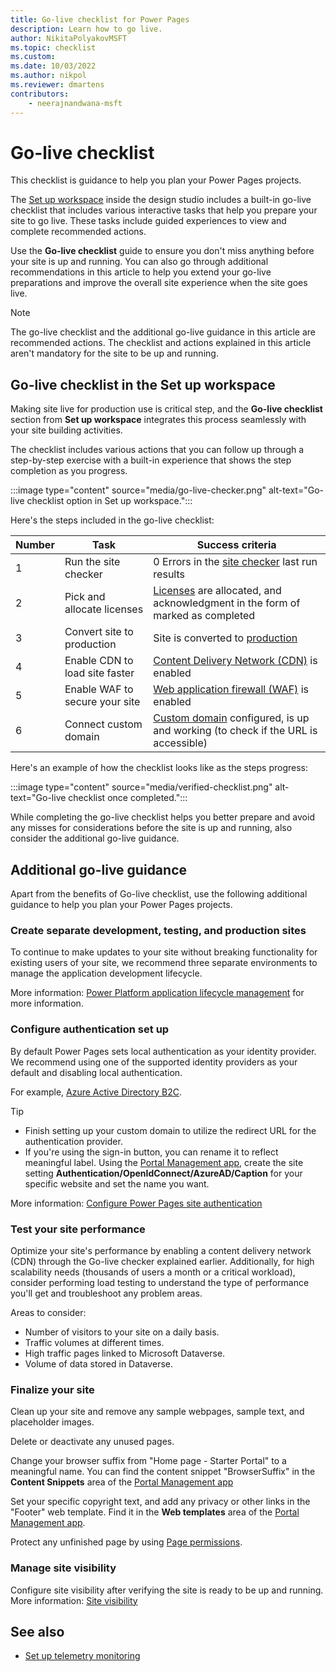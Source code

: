 ```yaml
---
title: Go-live checklist for Power Pages
description: Learn how to go live.
author: NikitaPolyakovMSFT
ms.topic: checklist
ms.custom: 
ms.date: 10/03/2022
ms.author: nikpol
ms.reviewer: dmartens
contributors:
    - neerajnandwana-msft
---
```


# Go-live checklist

This checklist is guidance to help you plan your Power Pages projects.

The [Set up workspace](../configure/setup-workspace.md) inside the design studio includes a built-in go-live checklist that includes various interactive tasks that help you prepare your site to go live. These tasks include guided experiences to view and complete recommended actions.

Use the **Go-live checklist** guide to ensure you don't miss anything before your site is up and running. You can also go through additional recommendations in this article to help you extend your go-live preparations and improve the overall site experience when the site goes live.

> [!NOTE]
> The go-live checklist and the additional go-live guidance in this article are recommended actions. The checklist and actions explained in this article aren't mandatory for the site to be up and running.

## Go-live checklist in the Set up workspace

Making site live for production use is critical step, and the **Go-live checklist** section from **Set up workspace** integrates this process seamlessly with your site building activities.

The checklist includes various actions that you can follow up through a step-by-step exercise with a built-in experience that shows the step completion as you progress.

:::image type="content" source="media/go-live-checker.png" alt-text="Go-live checklist option in Set up workspace.":::

Here's the steps included in the go-live checklist:

| Number | Task | Success criteria |
|-------------------------|-------------------------|-------------------------|
| 1 | Run the site checker | 0 Errors in the [site checker](../admin/site-checker.md) last run results |
| 2 | Pick and allocate licenses | [Licenses](assign-licensing.md) are allocated, and acknowledgment in the form of marked as completed |
| 3 | Convert site to production | Site is converted to [production](/power-apps/maker/portals/admin/convert-portal) |
| 4 | Enable CDN to load site faster | [Content Delivery Network (CDN)](/power-apps/maker/portals/configure/configure-cdn) is enabled |
| 5 | Enable WAF to secure your site | [Web application firewall (WAF)](/power-apps/maker/portals/azure-front-door) is enabled |
| 6 | Connect custom domain | [Custom domain](/power-apps/maker/portals/admin/add-custom-domain) configured, is up and working (to check if the URL is accessible) |

Here's an example of how the checklist looks like as the steps progress:

:::image type="content" source="media/verified-checklist.png" alt-text="Go-live checklist once completed.":::

While completing the go-live checklist helps you better prepare and avoid any misses for considerations before the site is up and running, also consider the additional go-live guidance.

## Additional go-live guidance

Apart from the benefits of Go-live checklist, use the following additional guidance to help you plan your Power Pages projects.

### Create separate development, testing, and production sites

To continue to make updates to your site without breaking functionality for existing users of your site, we recommend three separate environments to manage the application development lifecycle. 

More information: [Power Platform application lifecycle management](/power-platform/alm/basics-alm) for more information. 

### Configure authentication set up

By default Power Pages sets local authentication as your identity provider. We recommend using one of the supported identity providers as your default and disabling local authentication.

For example, [Azure Active Directory B2C](../getting-started/tutorial-setup-site-authentication.md).

> [!TIP]
> - Finish setting up your custom domain to utilize the redirect URL for the authentication provider. 
> - If you're using the sign-in button, you can rename it to reflect meaningful label. Using the [Portal Management app](../configure/portal-management-app.md), create the site setting **Authentication/OpenIdConnect/AzureAD/Caption** for your specific website and set the name you want.  

More information: [Configure Power Pages site authentication](../security/authentication/configure-site.md)

### Test your site performance

Optimize your site's performance by enabling a content delivery network (CDN) through the Go-live checker explained earlier. Additionally, for high scalability needs (thousands of users a month or a critical workload), consider performing load testing to understand the type of performance you'll get and troubleshoot any problem areas.

Areas to consider:

- Number of visitors to your site on a daily basis.
- Traffic volumes at different times.
- High traffic pages linked to Microsoft Dataverse.
- Volume of data stored in Dataverse.

### Finalize your site

Clean up your site and remove any sample webpages, sample text, and placeholder images.

Delete or deactivate any unused pages. 

Change your browser suffix from "Home page - Starter Portal" to a meaningful name. You can find the content snippet "BrowserSuffix" in the **Content Snippets** area of the [Portal Management app](../configure/portal-management-app.md)

Set your specific copyright text, and add any privacy or other links in the "Footer" web template. Find it in the **Web templates** area of the [Portal Management app](../configure/portal-management-app.md).

Protect any unfinished page by using [Page permissions](../security/page-security.md).

### Manage site visibility

Configure site visibility after verifying the site is ready to be up and running. More information: [Site visibility](../security/site-visibility.md)

## See also
- [Set up telemetry monitoring](telemetry-monitoring.md)
